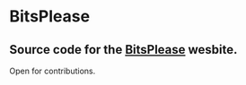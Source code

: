 # BitsPlease
## Source code for the [BitsPlease](http://bitsplease.pythonanywhere.com) wesbite.
Open for contributions.
